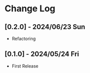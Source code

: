 # Change Log

## [0.2.0] - 2024/06/23 Sun
- Refactoring

## [0.1.0] - 2024/05/24 Fri
- First Release
